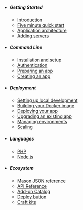 - ##### Getting Started 
    - [Introduction](/docs/{{version}}/introduction)
    - [Five minute quick start](/docs/{{version}}/quickstart)
    - [Application architecture](/docs/{{version}}/architecture)
    - [Adding servers](/docs/{{version}}/servers)

- ##### Command Line
    - [Installation and setup](/docs/{{version}}/mason-cli)
    - [Authentication](/docs/{{version}}/authentication)
    - [Preparing an app](/docs/{{version}}/preparing-apps)
    - [Creating an app](/docs/{{version}}/creating-apps)

- ##### Deployment
    - [Setting up local development](/docs/{{version}}/local-development)
    - [Building your Docker image](/docs/{{version}}/building)
    - [Deploying your app](/docs/{{version}}/deploying-apps)
    - [Upgrading an existing app](/docs/{{version}}/upgrading)
    - [Managing environments](/docs/{{version}}/environments)
    - [Scaling](/docs/{{version}}/scaling)

- ##### Languages
    - [PHP](/docs/{{version}}/getting-started-with-php)
    - [Node.js](/docs/{{version}}/getting-started-with-nodejs)

- ##### Ecosystem
    - [Mason JSON reference](/docs/{{version}}/mason-json)
    - [API Reference](/docs/{{version}}/api)
    - [Add-on Catalog](/docs/{{version}}/add-ons)
    - [Deploy button](/docs/{{version}}/deploy-button)
    - [Craft kits](/docs/{{version}}/craft-kits)
